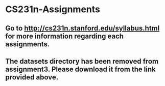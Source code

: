 # CS231n-Assignments

## Go to http://cs231n.stanford.edu/syllabus.html for more information regarding each assignments. 
## The datasets directory has been removed from assignment3. Please download it from the link provided above. 

